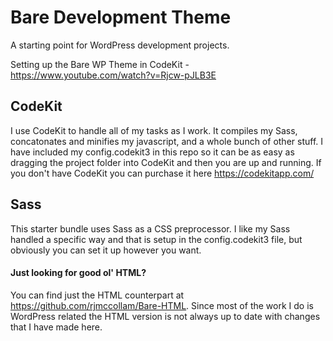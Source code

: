 # Bare Development Theme

A starting point for WordPress development projects.

Setting up the Bare WP Theme in CodeKit - https://www.youtube.com/watch?v=Rjcw-pJLB3E

## CodeKit
I use CodeKit to handle all of my tasks as I work. It compiles my Sass, concatonates and minifies my javascript, and a whole bunch of other stuff. I have included my config.codekit3 in this repo so it can be as easy as dragging the project folder into CodeKit and then you are up and running. If you don't have CodeKit you can purchase it here https://codekitapp.com/

## Sass
This starter bundle uses Sass as a CSS preprocessor. I like my Sass handled a specific way and that is setup in the config.codekit3 file, but obviously you can set it up however you want.

#### Just looking for good ol' HTML?
You can find just the HTML counterpart at https://github.com/rjmccollam/Bare-HTML. Since most of the work I do is WordPress related the HTML version is not always up to date with changes that I have made here.